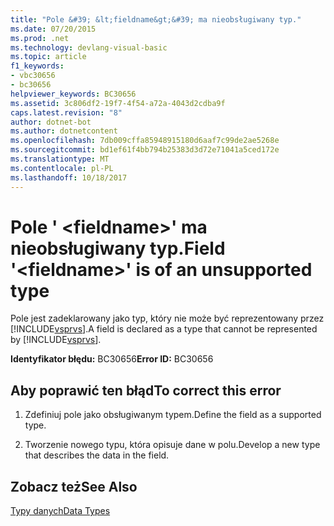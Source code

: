 ```yaml
---
title: "Pole &#39; &lt;fieldname&gt;&#39; ma nieobsługiwany typ."
ms.date: 07/20/2015
ms.prod: .net
ms.technology: devlang-visual-basic
ms.topic: article
f1_keywords:
- vbc30656
- bc30656
helpviewer_keywords: BC30656
ms.assetid: 3c806df2-19f7-4f54-a72a-4043d2cdba9f
caps.latest.revision: "8"
author: dotnet-bot
ms.author: dotnetcontent
ms.openlocfilehash: 7db009cffa85948915180d6aaf7c99de2ae5268e
ms.sourcegitcommit: bd1ef61f4bb794b25383d3d72e71041a5ced172e
ms.translationtype: MT
ms.contentlocale: pl-PL
ms.lasthandoff: 10/18/2017
---
```

# <a name="field-39ltfieldnamegt39-is-of-an-unsupported-type"></a><span data-ttu-id="8baad-102">Pole &#39; &lt;fieldname&gt;&#39; ma nieobsługiwany typ.</span><span class="sxs-lookup"><span data-stu-id="8baad-102">Field &#39;&lt;fieldname&gt;&#39; is of an unsupported type</span></span>
<span data-ttu-id="8baad-103">Pole jest zadeklarowany jako typ, który nie może być reprezentowany przez [!INCLUDE[vsprvs](~/includes/vsprvs-md.md)].</span><span class="sxs-lookup"><span data-stu-id="8baad-103">A field is declared as a type that cannot be represented by [!INCLUDE[vsprvs](~/includes/vsprvs-md.md)].</span></span>  
  
 <span data-ttu-id="8baad-104">**Identyfikator błędu:** BC30656</span><span class="sxs-lookup"><span data-stu-id="8baad-104">**Error ID:** BC30656</span></span>  
  
## <a name="to-correct-this-error"></a><span data-ttu-id="8baad-105">Aby poprawić ten błąd</span><span class="sxs-lookup"><span data-stu-id="8baad-105">To correct this error</span></span>  
  
1.  <span data-ttu-id="8baad-106">Zdefiniuj pole jako obsługiwanym typem.</span><span class="sxs-lookup"><span data-stu-id="8baad-106">Define the field as a supported type.</span></span>  
  
2.  <span data-ttu-id="8baad-107">Tworzenie nowego typu, która opisuje dane w polu.</span><span class="sxs-lookup"><span data-stu-id="8baad-107">Develop a new type that describes the data in the field.</span></span>  
  
## <a name="see-also"></a><span data-ttu-id="8baad-108">Zobacz też</span><span class="sxs-lookup"><span data-stu-id="8baad-108">See Also</span></span>  
 [<span data-ttu-id="8baad-109">Typy danych</span><span class="sxs-lookup"><span data-stu-id="8baad-109">Data Types</span></span>](../../visual-basic/language-reference/data-types/data-type-summary.md)
